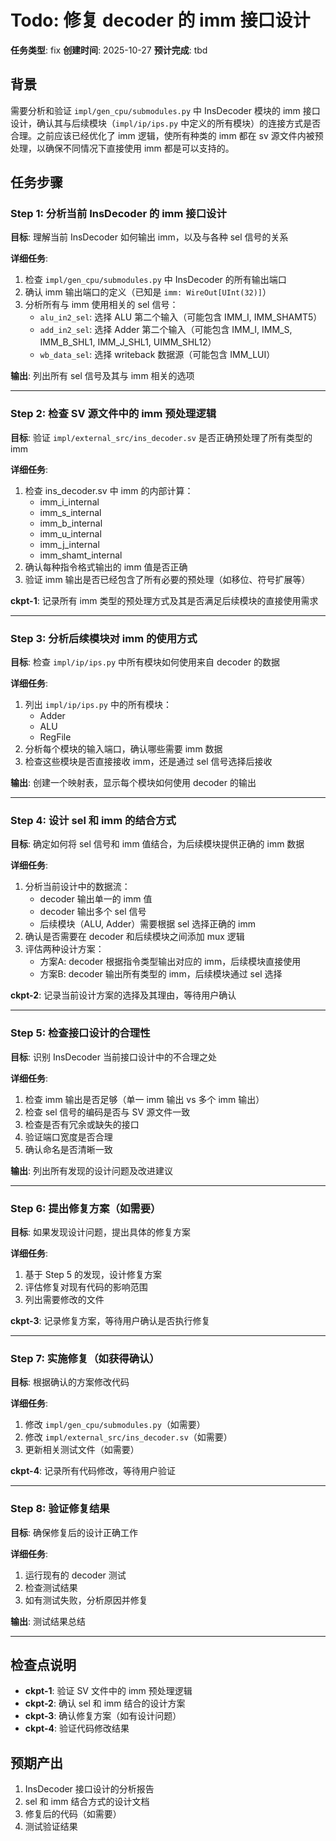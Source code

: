 # Todo: 修复 decoder 的 imm 接口设计

**任务类型**: fix
**创建时间**: 2025-10-27
**预计完成**: tbd

## 背景

需要分析和验证 `impl/gen_cpu/submodules.py` 中 InsDecoder 模块的 imm 接口设计，确认其与后续模块（`impl/ip/ips.py` 中定义的所有模块）的连接方式是否合理。之前应该已经优化了 imm 逻辑，使所有种类的 imm 都在 sv 源文件内被预处理，以确保不同情况下直接使用 imm 都是可以支持的。

## 任务步骤

### Step 1: 分析当前 InsDecoder 的 imm 接口设计

**目标**: 理解当前 InsDecoder 如何输出 imm，以及与各种 sel 信号的关系

**详细任务**:
1. 检查 `impl/gen_cpu/submodules.py` 中 InsDecoder 的所有输出端口
2. 确认 imm 输出端口的定义（已知是 `imm: WireOut[UInt(32)]`）
3. 分析所有与 imm 使用相关的 sel 信号：
   - `alu_in2_sel`: 选择 ALU 第二个输入（可能包含 IMM_I, IMM_SHAMT5）
   - `add_in2_sel`: 选择 Adder 第二个输入（可能包含 IMM_I, IMM_S, IMM_B_SHL1, IMM_J_SHL1, UIMM_SHL12）
   - `wb_data_sel`: 选择 writeback 数据源（可能包含 IMM_LUI）

**输出**: 列出所有 sel 信号及其与 imm 相关的选项

---

### Step 2: 检查 SV 源文件中的 imm 预处理逻辑

**目标**: 验证 `impl/external_src/ins_decoder.sv` 是否正确预处理了所有类型的 imm

**详细任务**:
1. 检查 ins_decoder.sv 中 imm 的内部计算：
   - imm_i_internal
   - imm_s_internal
   - imm_b_internal
   - imm_u_internal
   - imm_j_internal
   - imm_shamt_internal
2. 确认每种指令格式输出的 imm 值是否正确
3. 验证 imm 输出是否已经包含了所有必要的预处理（如移位、符号扩展等）

**ckpt-1**: 记录所有 imm 类型的预处理方式及其是否满足后续模块的直接使用需求

---

### Step 3: 分析后续模块对 imm 的使用方式

**目标**: 检查 `impl/ip/ips.py` 中所有模块如何使用来自 decoder 的数据

**详细任务**:
1. 列出 `impl/ip/ips.py` 中的所有模块：
   - Adder
   - ALU
   - RegFile
2. 分析每个模块的输入端口，确认哪些需要 imm 数据
3. 检查这些模块是否直接接收 imm，还是通过 sel 信号选择后接收

**输出**: 创建一个映射表，显示每个模块如何使用 decoder 的输出

---

### Step 4: 设计 sel 和 imm 的结合方式

**目标**: 确定如何将 sel 信号和 imm 值结合，为后续模块提供正确的 imm 数据

**详细任务**:
1. 分析当前设计中的数据流：
   - decoder 输出单一的 imm 值
   - decoder 输出多个 sel 信号
   - 后续模块（ALU, Adder）需要根据 sel 选择正确的 imm
2. 确认是否需要在 decoder 和后续模块之间添加 mux 逻辑
3. 评估两种设计方案：
   - 方案A: decoder 根据指令类型输出对应的 imm，后续模块直接使用
   - 方案B: decoder 输出所有类型的 imm，后续模块通过 sel 选择

**ckpt-2**: 记录当前设计方案的选择及其理由，等待用户确认

---

### Step 5: 检查接口设计的合理性

**目标**: 识别 InsDecoder 当前接口设计中的不合理之处

**详细任务**:
1. 检查 imm 输出是否足够（单一 imm 输出 vs 多个 imm 输出）
2. 检查 sel 信号的编码是否与 SV 源文件一致
3. 检查是否有冗余或缺失的接口
4. 验证端口宽度是否合理
5. 确认命名是否清晰一致

**输出**: 列出所有发现的设计问题及改进建议

---

### Step 6: 提出修复方案（如需要）

**目标**: 如果发现设计问题，提出具体的修复方案

**详细任务**:
1. 基于 Step 5 的发现，设计修复方案
2. 评估修复对现有代码的影响范围
3. 列出需要修改的文件

**ckpt-3**: 记录修复方案，等待用户确认是否执行修复

---

### Step 7: 实施修复（如获得确认）

**目标**: 根据确认的方案修改代码

**详细任务**:
1. 修改 `impl/gen_cpu/submodules.py`（如需要）
2. 修改 `impl/external_src/ins_decoder.sv`（如需要）
3. 更新相关测试文件（如需要）

**ckpt-4**: 记录所有代码修改，等待用户验证

---

### Step 8: 验证修复结果

**目标**: 确保修复后的设计正确工作

**详细任务**:
1. 运行现有的 decoder 测试
2. 检查测试结果
3. 如有测试失败，分析原因并修复

**输出**: 测试结果总结

---

## 检查点说明

- **ckpt-1**: 验证 SV 文件中的 imm 预处理逻辑
- **ckpt-2**: 确认 sel 和 imm 结合的设计方案
- **ckpt-3**: 确认修复方案（如有设计问题）
- **ckpt-4**: 验证代码修改结果

## 预期产出

1. InsDecoder 接口设计的分析报告
2. sel 和 imm 结合方式的设计文档
3. 修复后的代码（如需要）
4. 测试验证结果
